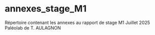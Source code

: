 # annexes_stage_M1
Répertoire contenant les annexes au rapport de stage M1 Juillet 2025 Paléolab de T. AULAGNON
